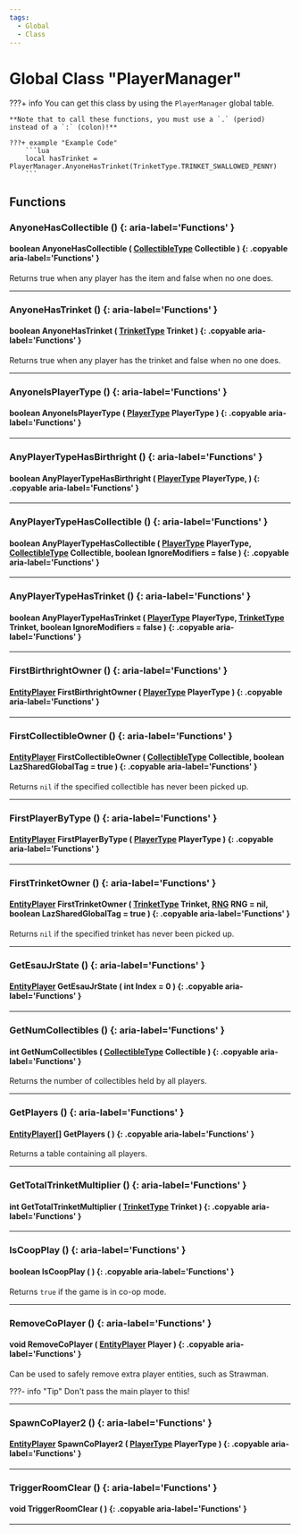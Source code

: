 ```yaml
---
tags:
  - Global
  - Class
---
```

# Global Class "PlayerManager"

???+ info
    You can get this class by using the `PlayerManager` global table.

    **Note that to call these functions, you must use a `.` (period) instead of a `:` (colon)!**
    
    ???+ example "Example Code"
        ```lua
        local hasTrinket = PlayerManager.AnyoneHasTrinket(TrinketType.TRINKET_SWALLOWED_PENNY)
        ```

## Functions

### AnyoneHasCollectible () {: aria-label='Functions' }
#### boolean AnyoneHasCollectible ( [CollectibleType](https://wofsauge.github.io/IsaacDocs/rep/enums/CollectibleType.html) Collectible ) {: .copyable aria-label='Functions' }
Returns true when any player has the item and false when no one does.

___
### AnyoneHasTrinket () {: aria-label='Functions' }
#### boolean AnyoneHasTrinket ( [TrinketType](https://wofsauge.github.io/IsaacDocs/rep/enums/TrinketType.html) Trinket ) {: .copyable aria-label='Functions' }
Returns true when any player has the trinket and false when no one does.

___
### AnyoneIsPlayerType () {: aria-label='Functions' }
#### boolean AnyoneIsPlayerType ( [PlayerType](https://wofsauge.github.io/IsaacDocs/rep/enums/PlayerType.html) PlayerType ) {: .copyable aria-label='Functions' }

___
### AnyPlayerTypeHasBirthright () {: aria-label='Functions' }
#### boolean AnyPlayerTypeHasBirthright ( [PlayerType](https://wofsauge.github.io/IsaacDocs/rep/enums/PlayerType.html) PlayerType, ) {: .copyable aria-label='Functions' }

___
### AnyPlayerTypeHasCollectible () {: aria-label='Functions' }
#### boolean AnyPlayerTypeHasCollectible ( [PlayerType](https://wofsauge.github.io/IsaacDocs/rep/enums/PlayerType.html) PlayerType, [CollectibleType](https://wofsauge.github.io/IsaacDocs/rep/enums/CollectibleType.html) Collectible, boolean IgnoreModifiers = false ) {: .copyable aria-label='Functions' }

___
### AnyPlayerTypeHasTrinket () {: aria-label='Functions' }
#### boolean AnyPlayerTypeHasTrinket ( [PlayerType](https://wofsauge.github.io/IsaacDocs/rep/enums/PlayerType.html) PlayerType, [TrinketType](https://wofsauge.github.io/IsaacDocs/rep/enums/TrinketType.html) Trinket, boolean IgnoreModifiers = false ) {: .copyable aria-label='Functions' }

___
### FirstBirthrightOwner () {: aria-label='Functions' }
#### [EntityPlayer](EntityPlayer.md) FirstBirthrightOwner ( [PlayerType](https://wofsauge.github.io/IsaacDocs/rep/enums/PlayerType.html) PlayerType ) {: .copyable aria-label='Functions' }

___
### FirstCollectibleOwner () {: aria-label='Functions' }
#### [EntityPlayer](EntityPlayer.md) FirstCollectibleOwner ( [CollectibleType](https://wofsauge.github.io/IsaacDocs/rep/enums/CollectibleType.html) Collectible, boolean LazSharedGlobalTag = true ) {: .copyable aria-label='Functions' }
Returns `nil` if the specified collectible has never been picked up.

___
### FirstPlayerByType () {: aria-label='Functions' }
#### [EntityPlayer](EntityPlayer.md) FirstPlayerByType ( [PlayerType](https://wofsauge.github.io/IsaacDocs/rep/enums/PlayerType.html) PlayerType ) {: .copyable aria-label='Functions' }

___
### FirstTrinketOwner () {: aria-label='Functions' }
#### [EntityPlayer](EntityPlayer.md) FirstTrinketOwner ( [TrinketType](https://wofsauge.github.io/IsaacDocs/rep/enums/TrinketType.html) Trinket, [RNG](RNG.md) RNG = nil, boolean LazSharedGlobalTag = true ) {: .copyable aria-label='Functions' }
Returns `nil` if the specified trinket has never been picked up.

___
### GetEsauJrState () {: aria-label='Functions' }
#### [EntityPlayer](EntityPlayer.md) GetEsauJrState ( int Index = 0 ) {: .copyable aria-label='Functions' }

___
### GetNumCollectibles () {: aria-label='Functions' }
#### int GetNumCollectibles ( [CollectibleType](https://wofsauge.github.io/IsaacDocs/rep/enums/CollectibleType.html) Collectible ) {: .copyable aria-label='Functions' }
Returns the number of collectibles held by all players.

___
### GetPlayers () {: aria-label='Functions' }
#### [EntityPlayer](EntityPlayer.md)[] GetPlayers ( ) {: .copyable aria-label='Functions' }
Returns a table containing all players.

___
### GetTotalTrinketMultiplier () {: aria-label='Functions' }
#### int GetTotalTrinketMultiplier ( [TrinketType](https://wofsauge.github.io/IsaacDocs/rep/enums/TrinketType.html) Trinket ) {: .copyable aria-label='Functions' }

___
### IsCoopPlay () {: aria-label='Functions' }
#### boolean IsCoopPlay ( ) {: .copyable aria-label='Functions' }
Returns `true` if the game is in co-op mode.

___
### RemoveCoPlayer () {: aria-label='Functions' }
#### void RemoveCoPlayer ( [EntityPlayer](EntityPlayer.md) Player ) {: .copyable aria-label='Functions' }
Can be used to safely remove extra player entities, such as Strawman.

???- info "Tip"
    Don't pass the main player to this!

___
### SpawnCoPlayer2 () {: aria-label='Functions' }
#### [EntityPlayer](EntityPlayer.md) SpawnCoPlayer2 ( [PlayerType](https://wofsauge.github.io/IsaacDocs/rep/enums/PlayerType.html) PlayerType ) {: .copyable aria-label='Functions' }

___
### TriggerRoomClear () {: aria-label='Functions' }
#### void TriggerRoomClear ( ) {: .copyable aria-label='Functions' }

___

